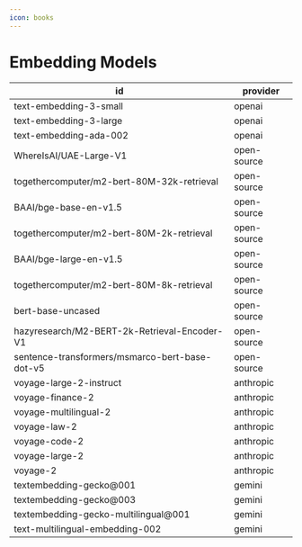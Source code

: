 ```yaml
---
icon: books
---
```


# Embedding Models

| id                                             | provider    |
| ---------------------------------------------- | ----------- |
| text-embedding-3-small                         | openai      |
| text-embedding-3-large                         | openai      |
| text-embedding-ada-002                         | openai      |
| WhereIsAI/UAE-Large-V1                         | open-source |
| togethercomputer/m2-bert-80M-32k-retrieval     | open-source |
| BAAI/bge-base-en-v1.5                          | open-source |
| togethercomputer/m2-bert-80M-2k-retrieval      | open-source |
| BAAI/bge-large-en-v1.5                         | open-source |
| togethercomputer/m2-bert-80M-8k-retrieval      | open-source |
| bert-base-uncased                              | open-source |
| hazyresearch/M2-BERT-2k-Retrieval-Encoder-V1   | open-source |
| sentence-transformers/msmarco-bert-base-dot-v5 | open-source |
| voyage-large-2-instruct                        | anthropic   |
| voyage-finance-2                               | anthropic   |
| voyage-multilingual-2                          | anthropic   |
| voyage-law-2                                   | anthropic   |
| voyage-code-2                                  | anthropic   |
| voyage-large-2                                 | anthropic   |
| voyage-2                                       | anthropic   |
| textembedding-gecko@001                        | gemini      |
| textembedding-gecko@003                        | gemini      |
| textembedding-gecko-multilingual@001           | gemini      |
| text-multilingual-embedding-002                | gemini      |
